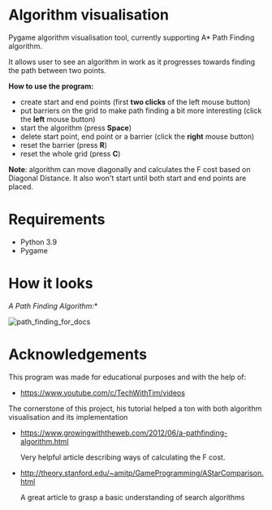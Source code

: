 # **Algorithm visualisation**

Pygame algorithm visualisation tool, currently supporting A* Path Finding algorithm.

It allows user to see an algorithm in work as it progresses towards finding the path between two points. 

**How to use the program:**

- create start and end points (first **two clicks** of the left mouse button)
- put barriers on the grid to make path finding a bit more interesting (click the **left** mouse button)
- start the algorithm (press **Space**)
- delete start point, end point or a barrier (click the **right** mouse button)
- reset the barrier (press **R**)
- reset the whole grid (press **C**)

**Note**: algorithm can move diagonally and calculates the F cost based on Diagonal Distance. It also won't start until both start and end points are placed.

# Requirements 

- Python 3.9
- Pygame

# How it looks

**A* Path Finding Algorithm:**

![path_finding_for_docs](C:\Users\user\Downloads\path_finding_for_docs.gif)



# Acknowledgements

This program was made for educational purposes and with the help of:

-  https://www.youtube.com/c/TechWithTim/videos 

  The cornerstone of this project, his tutorial helped a ton with both algorithm visualisation and its implementation

- https://www.growingwiththeweb.com/2012/06/a-pathfinding-algorithm.html

  Very helpful article describing ways of calculating the F cost.

- http://theory.stanford.edu/~amitp/GameProgramming/AStarComparison.html

  A great article to grasp a basic understanding of search algorithms 

